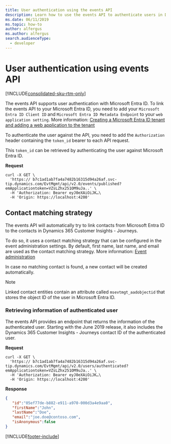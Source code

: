 ```yaml
---
title: User authentication using the events API
description: Learn how to use the events API to authenticate users in Dynamics 365 Customer Insights - Journeys.
ms.date: 06/11/2019
ms.topic: how-to
author: alfergus
ms.author: alfergus
search.audienceType: 
  - developer
---
```


# User authentication using events API

[!INCLUDE[consolidated-sku-rtm-only](.././includes/consolidated-sku-rtm-only.md)]

The events API supports user authentication with Microsoft Entra ID. To link the events API to your Microsoft Entra ID, you need to add your `Microsoft Entra ID Client ID` and `Microsoft Entra ID Metadata Endpoint` to your `web application setting`.  More information: [Creating a Microsoft Entra ID tenant and adding a web application to the tenant](event-management-aad-b2c-setup.md#creating-a-microsoft-entra-id-tenant-and-adding-a-web-application-to-the-tenant)

To authenticate the user against the API, you need to add the `Authorization` header containing the `token_id` bearer to each API request. 

This `token_id` can be retrieved by authenticating the user against Microsoft Entra ID. 

**Request** 

```http
curl -X GET \ 
  'https:// b7c1ad1ab7fa4a7482b16315d94a26af.svc-tip.dynamics.com/EvtMgmt/api/v2.0/events/published?emApplicationtoken=VZsLZhx251OM9uJa..' \ 
  -H 'Authorization: Bearer eyJ0eXAiOiJK…\ 
  -H 'Origin: https://localhost:4200' 
``` 

## Contact matching strategy

The events API will automatically try to link contacts from Microsoft Entra ID to the contacts in Dynamics 365 Customer Insights - Journeys.  

To do so, it uses a contact matching strategy that can be configured in the event administration settings. By default, first name, last name, and email are used as the contact matching strategy. More information: [Event administration](../events-settings.md#event-administration)

In case no matching contact is found, a new contact will be created automatically. 

> [!NOTE]
> Linked contact entities contain an attribute called `msevtmgt_aadobjectid` that stores the object ID of the user in Microsoft Entra ID.

### Retrieving information of authenticated user 

The events API provides an endpoint that returns the information of the authenticated user. Starting with the June 2019 release, it also includes the Dynamics 365 Customer Insights - Journeys contact ID of the authenticated user. 

**Request** 

```http
curl -X GET \
  'https:// b7c1ad1ab7fa4a7482b16315d94a26af.svc-tip.dynamics.com/EvtMgmt/api/v2.0/users/authenticated?emApplicationtoken=VZsLZhx251OM9uJa..' \
  -H 'Authorization: Bearer eyJ0eXAiOiJK…\ 
  -H 'Origin: https://localhost:4200'
```

**Response** 

```json
{
   "id":"05ef77de-b882-e911-a970-000d3a4e9aa0",
   "firstName":"John",
   "lastName":"Doe",
   "email":"joe.doe@contoso.com",
   "isAnonymous":false
} 
```

[!INCLUDE[footer-include](.././includes/footer-banner.md)]
